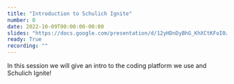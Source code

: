 ```yaml
---
title: "Introduction to Schulich Ignite"
number: 0
date: 2022-10-09T00:00:00-00:00
slides: "https://docs.google.com/presentation/d/12yHDnDyBhG_KhXCtKFoI0z1Sb---k0Ve-X5Hb9pYfYQ/edit?usp=sharing"
ready: True
recording: ""
---
```


In this session we will give an intro to the coding platform we use and Schulich Ignite!